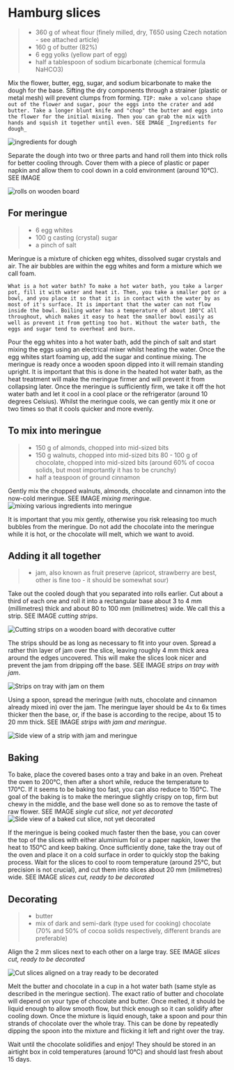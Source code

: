 Hamburg slices
==============
> - 360 g of wheat flour (finely milled, dry, T650 using Czech notation - see attached article)
> - 160 g of butter (82%)
> - 6 egg yolks (yellow part of egg)
> - half a tablespoon of sodium bicarbonate (chemical formula NaHCO3)


Mix the flower, butter, egg, sugar, and sodium bicarbonate to make the dough for the base. Sifting the dry components through a strainer (plastic or metal mesh) will prevent clumps from forming.
`TIP: make a volcano shape out of the flower and sugar, pour the eggs into the crater and add butter. Take a longer blunt knife and "chop" the butter and eggs into the flower for the initial mixing. Then you can grab the mix with hands and squish it together until even. SEE IMAGE _Ingredients for dough_`

![ingredients for dough](recipe_photos/ingredients_for_dough.jpg)

Separate the dough into two or three parts and hand roll them into thick rolls for better cooling through. Cover them with a piece of plastic or paper napkin and allow them to cool down in a cold environment (around 10°C). SEE IMAGE 

![rolls on wooden board](recipe_photos/dough_ready_rolls.jpg)

## For meringue
> - 6 egg whites
> - 100 g casting (crystal) sugar
> - a pinch of salt

Meringue is a mixture of chicken egg whites, dissolved sugar crystals and air. The air bubbles are within the egg whites and form a mixture which we call foam. 

`What is a hot water bath? To make a hot water bath, you take a larger pot, fill it with water and heat it. Then, you take a smaller pot or a bowl, and you place it so that it is in contact with the water by as most of it's surface. It is important that the water can not flow inside the bowl.
Boiling water has a temperature of about 100°C all throughout, which makes it easy to heat the smaller bowl easily as well as prevent it from getting too hot. Without the water bath, the eggs and sugar tend to overheat and burn.`


Pour the egg whites into a hot water bath, add the pinch of salt and start mixing the eggs using an electrical mixer whilst heating the water. Once the egg whites start foaming up, add the sugar and continue mixing. The meringue is ready once a wooden spoon dipped into it will remain standing upright. It is important that this is done in the heated hot water bath, as the heat treatment will make the meringue firmer and will prevent it from collapsing later.
Once the meringue is sufficiently firm, we take it off the hot water bath and let it cool in a cool place or the refrigerator (around 10 degrees Celsius). Whilst the meringue cools, we can gently mix it one or two times so that it cools quicker and more evenly.

## To mix into meringue
> - 150 g of almonds, chopped into mid-sized bits
> - 150 g walnuts, chopped into mid-sized bits
> 80 - 100 g of chocolate, chopped into mid-sized bits (around 60% of cocoa solids, but most importantly it has to be crunchy)
> - half a teaspoon of ground cinnamon 

Gently mix the chopped walnuts, almonds, chocolate and cinnamon into the now-cold meringue. SEE IMAGE _mixing meringue_. 
![mixing various ingredients into meringue](recipe_photos/mixing_meringue.jpg)

It is important that you mix gently, otherwise you risk releasing too much bubbles from the meringue. Do not add the chocolate into the meringue while it is hot, or the chocolate will melt, which we want to avoid.



## Adding it all together
> - jam, also known as fruit preserve (apricot, strawberry are best, other is fine too - it should be somewhat sour)

Take out the cooled dough that you separated into rolls earlier. Cut about a third of each one and roll it into a rectangular base about 3 to 4 mm (millimetres) thick and about 80 to 100 mm (millimetres) wide. We call this a strip. SEE IMAGE _cutting strips_.

![Cutting strips on a wooden board with decorative cutter](recipe_photos/cutting_strips.jpg)

The strips should be as long as necessary to fit into your oven. Spread a rather thin layer of jam over the slice, leaving roughly 4 mm thick area around the edges uncovered. This will make the slices look nicer and prevent the jam from dripping off the base. SEE IMAGE _strips on tray with jam_.

![Strips on tray with jam on them](recipe_photos/strips_with_jam.jpg)

Using a spoon, spread the meringue (with nuts, chocolate and cinnamon already mixed in) over the jam. The meringue layer should be 4x to 6x times thicker then the base, or, if the base is according to the recipe, about 15 to 20 mm thick. SEE IMAGE _strips with jam and meringue_.

![Side view of a strip with jam and meringue](recipe_photos/side_view_strip_meringue.jpg)

## Baking
To bake, place the covered bases onto a tray and bake in an oven.  Preheat the oven to 200°C, then after a short while, reduce the temperature to 170°C. If it seems to be baking too fast, you can also reduce to 150°C. The goal of the baking is to make the meringue slightly crispy on top, firm but chewy in the middle, and the base well done so as to remove the taste of raw flower. SEE IMAGE _single cut slice, not yet decorated_
![Side view of a baked cut slice, not yet decorated](recipe_photos/single_finished_undecorated_small.jpg)

If the meringue is being cooked much faster then the base, you can cover the top of the slices with either aluminium foil or a paper napkin, lower the heat to 150°C and keep baking. Once sufficiently done, take the tray out of the oven and place it on a cold surface in order to quickly stop the baking process.
Wait for the slices to cool to room temperature (around 25°C, but precision is not crucial), and cut them into slices about 20 mm (milimetres) wide. SEE IMAGE _slices cut, ready to be decorated_

## Decorating
> - butter
> - mix of dark and semi-dark (type used for cooking) chocolate (70% and 50% of cocoa solids respectively, different brands are preferable)

Align the 2 mm slices next to each other on a large tray. SEE IMAGE _slices cut, ready to be decorated_

![Cut slices aligned on a tray ready to be decorated](recipe_photos/slices_cut.jpg)

Melt the butter and chocolate in a cup in a hot water bath (same style as described in the meringue section). The exact ratio of butter and chocolate will depend on your type of chocolate and butter. Once melted, it should be liquid enough to allow smooth flow, but thick enough so it can solidify after cooling down. Once the mixture is liquid enough, take a spoon and pour thin strands of chocolate over the whole tray. This can be done by repeatedly dipping the spoon into the mixture and flicking it left and right over the tray.

Wait until the chocolate solidifies and enjoy! They should be stored in an airtight box in cold temperatures (around 10°C) and should last fresh about 15 days.
